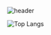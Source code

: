 ![header](https://capsule-render.vercel.app/api?text=Hi+I'm+hiyunD!&fontSize=40&animation=twinkling&color=0:c8fdf9,100:3cade5)

![Top Langs](https://github-readme-stats.vercel.app/api/top-langs/?username=hiyunD&layout=compact)


<!--
**hiyunD/hiyunD** is a ✨ _special_ ✨ repository because its `README.md` (this file) appears on your GitHub profile.

Here are some ideas to get you started:

- 🔭 I’m currently working on ...
- 🌱 I’m currently learning ...
- 👯 I’m looking to collaborate on ...
- 🤔 I’m looking for help with ...
- 💬 Ask me about ...
- 📫 How to reach me: ...
- 😄 Pronouns: ...
- ⚡ Fun fact: ...
-->
